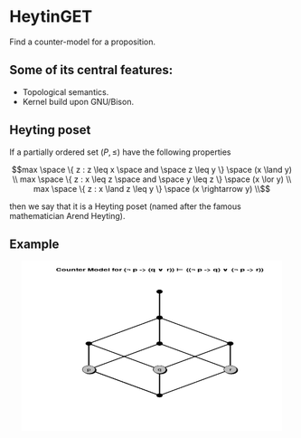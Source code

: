 # HeytinGET

Find a counter-model for a proposition.

## Some of its central features:
- Topological semantics.
- Kernel build upon GNU/Bison.

## Heyting poset

If a partially ordered set $`(P, \leq)`$ have the following properties

```math
max \space \{ z : z \leq x \space and \space z \leq y \} \space (x \land y) \\
max \space \{ z : x \leq z \space and \space y \leq z \} \space (x \lor y) \\
max \space \{ z : x \land z \leq y \}  \space (x \rightarrow y) \\
```

then we say that it is a Heyting poset (named after the famous mathematician Arend Heyting).

## Example

<p align="center">
  <img width="460" height="300" src="example.png">
</p>